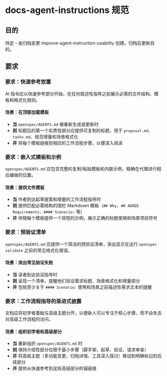 # docs-agent-instructions 规范

## 目的
待定 - 由归档变更 improve-agent-instruction-usability 创建。归档后更新目的。

## 要求
### 要求：快速参考放置

AI 指令应以快速参考部分开始，在任何叙述性指导之前展示必需的文件结构、模板和格式化规则。

#### 场景：在顶部加载模板

- **当** `openspec/AGENTS.md` 被重新生成或更新时
- **则** 标题后的第一个实质性部分应提供可复制的标题，用于 `proposal.md`、`tasks.md`、规范增量和场景格式化
- **并** 将每个模板链接到相应的工作流程步骤，以便深入阅读

### 要求：嵌入式模板和示例

`openspec/AGENTS.md` 应包含完整的复制/粘贴模板和内联示例，精确在代理进行相应编辑的位置。

#### 场景：提供文件模板

- **当** 作者到达起草提案和增量的工作流程指导时
- **则** 提供匹配必需结构的围栏 Markdown 模板（`## Why`、`## ADDED Requirements`、`#### Scenario:` 等）
- **并** 伴随每个模板提供一个简短的示例，展示正确的标题使用和场景项目符号

### 要求：预验证清单

`openspec/AGENTS.md` 应提供一个简洁的预验证清单，突出显示在运行 `openspec validate` 之前的常见格式化错误。

#### 场景：突出常见验证失败

- **当** 读者到达验证指导时
- **则** 呈现一个清单，提醒他们验证需求标题、场景格式化和增量部分
- **并** 包括至少关于 `#### Scenario:` 使用和场景之前描述性需求文本的提醒

### 要求：工作流程指导的渐进式披露

文档应将初学者基础与高级主题分开，以便新人可以专注于核心步骤，而不会失去对高级工作流程的访问。

#### 场景：组织初学者和高级部分

- **当** 重新组织 `openspec/AGENTS.md` 时
- **则** 保持介绍性部分仅限于最小步骤（脚手架、起草、验证、请求审查）
- **并** 将高级主题（多功能变更、归档详情、工具深入探讨）移动到明确标记的后续部分
- **并** 提供从快速参考到这些高级部分的锚链接